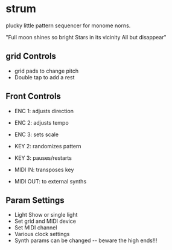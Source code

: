 # strum
plucky little pattern sequencer for monome norns.

 "Full moon shines so bright
     Stars in its vicinity
       All but disappear"

## grid Controls

- grid pads to change pitch
- Double tap to add a rest

## Front Controls

- ENC 1: adjusts direction
- ENC 2: adjusts tempo
- ENC 3: sets scale
- KEY 2: randomizes pattern
- KEY 3: pauses/restarts

- MIDI IN: transposes key
- MIDI OUT: to external synths

## Param Settings

- Light Show or single light
- Set grid and MIDI device
- Set MIDI channel
- Various clock settings
- Synth params can be changed
-- beware the high ends!!!
